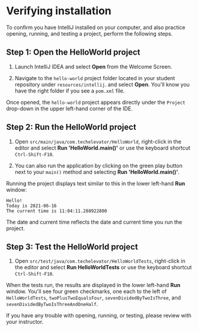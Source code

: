# Verifying installation

To confirm you have IntelliJ installed on your computer, and also practice opening, running, and testing a project, perform the following steps.

## Step 1: Open the HelloWorld project
1.  Launch IntelliJ IDEA and select **Open** from the Welcome Screen.
    
2.  Navigate to the `hello-world` project folder located in your student repository under `resources/intellij`. and select **Open**. You'll know you have the right folder if you see a `pom.xml` file.
    

Once opened, the `hello-world` project appears directly under the `Project` drop-down in the upper left-hand corner of the IDE.

## Step 2: Run the HelloWorld project
1.  Open `src/main/java/com.techelevator/HelloWorld`, right-click in the editor and select **Run 'HelloWorld.main()'** or use the keyboard shortcut `Ctrl-Shift-F10`.
    
2.  You can also run the application by clicking on the green play button next to your `main()` method and selecting **Run 'HelloWorld.main()'**.
    

Running the project displays text similar to this in the lower left-hand **Run** window:

```
Hello!
Today is 2021-06-16
The current time is 11:04:11.288922800
```

The date and current time reflects the date and current time you run the project.

## Step 3: Test the HelloWorld project
1.  Open `src/test/java/com.techelevator/HelloWorldTests`, right-click in the editor and select **Run HelloWorldTests** or use the keyboard shortcut `Ctrl-Shift-F10`.

When the tests run, the results are displayed in the lower left-hand **Run** window. You'll see four green checkmarks, one each to the left of `HelloWorldTests`, `twoPlusTwoEqualsFour`, `sevenDividedByTwoIsThree`, and `sevenDividedByTwoIsThreeAndOneHalf`.

If you have any trouble with opening, running, or testing, please review with your instructor.